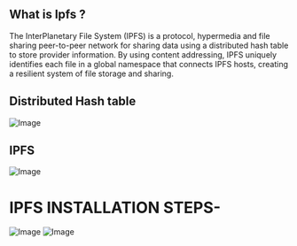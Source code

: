 ## What is Ipfs ?
The InterPlanetary File System (IPFS) is a protocol, hypermedia and file sharing peer-to-peer network for sharing data using a distributed hash table to store provider information. By using content addressing, IPFS uniquely identifies each file in a global namespace that connects IPFS hosts, creating a resilient system of file storage and sharing.
## Distributed Hash table
![Image](https://github.com/user-attachments/assets/21840bfd-2b00-416d-8884-6ece80b93783)
## IPFS
![Image](https://github.com/user-attachments/assets/e266d10b-5db9-4c4a-889f-5cdfe53f0e00)

# IPFS INSTALLATION STEPS-
![Image](https://github.com/user-attachments/assets/5fa219b6-db1b-4066-8e9f-27deb78ca572)
![Image](https://github.com/user-attachments/assets/b67b025e-0411-48a7-b10b-73231da16638)
